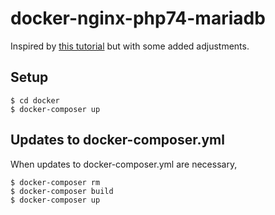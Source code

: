 # docker-nginx-php74-mariadb

Inspired by [this tutorial](https://x-team.com/blog/docker-compose-php-environment-from-scratch/) but with some added adjustments.

## Setup

```console
$ cd docker
$ docker-composer up
```

## Updates to docker-composer.yml

When updates to docker-composer.yml are necessary, 

```console
$ docker-composer rm
$ docker-composer build
$ docker-composer up
```

